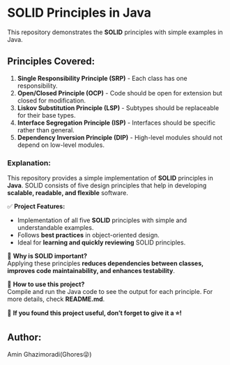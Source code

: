 # SOLID Principles in Java

This repository demonstrates the **SOLID** principles with simple examples in Java.

## Principles Covered:
1. **Single Responsibility Principle (SRP)** - Each class has one responsibility.
2. **Open/Closed Principle (OCP)** - Code should be open for extension but closed for modification.
3. **Liskov Substitution Principle (LSP)** - Subtypes should be replaceable for their base types.
4. **Interface Segregation Principle (ISP)** - Interfaces should be specific rather than general.
5. **Dependency Inversion Principle (DIP)** - High-level modules should not depend on low-level modules.

### **Explanation:**  

This repository provides a simple implementation of **SOLID** principles in **Java**. SOLID consists of five design principles that help in developing **scalable, readable, and flexible** software.  

✅ **Project Features:**  
- Implementation of all five **SOLID** principles with simple and understandable examples.  
- Follows **best practices** in object-oriented design.  
- Ideal for **learning and quickly reviewing** SOLID principles.  

📌 **Why is SOLID important?**  
Applying these principles **reduces dependencies between classes, improves code maintainability, and enhances testability**.  

📖 **How to use this project?**  
Compile and run the Java code to see the output for each principle. For more details, check **README.md**.  

🚀 **If you found this project useful, don’t forget to give it a ⭐️!**  


## Author:
Amin Ghazimoradi(Ghores😜)

